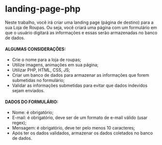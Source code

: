 # landing-page-php

Neste trabalho, você irá criar uma landing page (página de destino) para a sua Loja de
Roupas. Ou seja, você criará uma página com um formulário em que o usuário digitará
as informações e essas serão armazenadas no banco de dados.
#### ALGUMAS CONSIDERAÇÕES:
- Crie o nome para a loja de roupas;
- Utilize imagens, animações em sua página;
- Utilizar PHP, HTML, CSS, JS;
- Criar um banco de dados para armazenar as informações que forem submetidas no
formulário;
- Validar as informações submetidas para evitar que dados indevidos sejam enviados.
#### DADOS DO FORMULÁRIO:
- Nome: é obrigatório;
- E-mail: é obrigatório, deve ser de um formato de e-mail válido (usar regex);
- Mensagem: é obrigatório, deve ter pelo menos 10 caracteres;
- Após ter os dados validados, armazenar os dados coletados no banco de dados.
